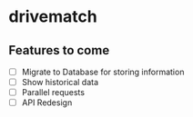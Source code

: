 # drivematch

## Features to come

- [ ] Migrate to Database for storing information
- [ ] Show historical data
- [ ] Parallel requests
- [ ] API Redesign
